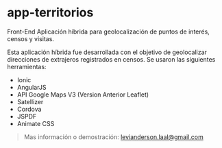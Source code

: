 # app-territorios
Front-End Aplicación híbrida para geolocalización de puntos de interés, censos y visitas.

Esta aplicación híbrida fue desarrollada con el objetivo de geolocalizar direcciones de extrajeros registrados en censos. Se usaron las siguientes herramientas:

* Ionic
* AngularJS
* API Google Maps V3 (Version Anterior Leaflet)
* Satellizer
* Cordova
* JSPDF
* Animate CSS 

>Mas información o demostración: levianderson.laal@gmail.com
